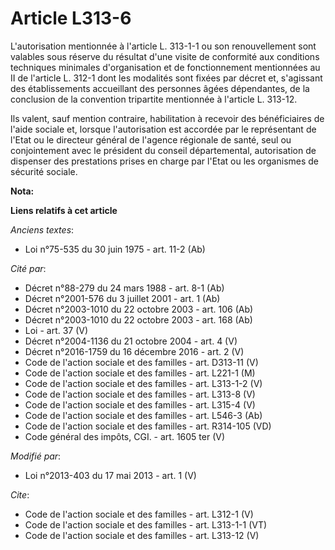 # Article L313-6

L'autorisation mentionnée à l'article L. 313-1-1 ou son renouvellement sont valables sous réserve du résultat d'une visite de
conformité aux conditions techniques minimales d'organisation et de fonctionnement mentionnées au II de l'article L. 312-1
dont les modalités sont fixées par décret et, s'agissant des établissements accueillant des personnes âgées dépendantes, de
la conclusion de la convention tripartite mentionnée à l'article L. 313-12. 

Ils valent, sauf mention contraire, habilitation à recevoir des bénéficiaires de l'aide sociale et, lorsque l'autorisation
est accordée par le représentant de l'Etat ou le directeur général de l'agence régionale de santé, seul ou conjointement avec
le président du conseil départemental, autorisation de dispenser des prestations prises en charge par l'Etat ou les
organismes de sécurité sociale.

**Nota:**



**Liens relatifs à cet article**

_Anciens textes_:

  - Loi n°75-535 du 30 juin 1975 - art. 11-2 (Ab)

_Cité par_:

  - Décret n°88-279 du 24 mars 1988 - art. 8-1 (Ab)
  - Décret n°2001-576 du 3 juillet 2001 - art. 1 (Ab)
  - Décret n°2003-1010 du 22 octobre 2003 - art. 106 (Ab)
  - Décret n°2003-1010 du 22 octobre 2003 - art. 168 (Ab)
  - Loi - art. 37 (V)
  - Décret n°2004-1136 du 21 octobre 2004 - art. 4 (V)
  - Décret n°2016-1759 du 16 décembre 2016 - art. 2 (V)
  - Code de l'action sociale et des familles - art. D313-11 (V)
  - Code de l'action sociale et des familles - art. L221-1 (M)
  - Code de l'action sociale et des familles - art. L313-1-2 (V)
  - Code de l'action sociale et des familles - art. L313-8 (V)
  - Code de l'action sociale et des familles - art. L315-4 (V)
  - Code de l'action sociale et des familles - art. L546-3 (Ab)
  - Code de l'action sociale et des familles - art. R314-105 (VD)
  - Code général des impôts, CGI. - art. 1605 ter (V)

_Modifié par_:

  - Loi n°2013-403 du 17 mai 2013 - art. 1 (V)

_Cite_:

  - Code de l'action sociale et des familles - art. L312-1 (V)
  - Code de l'action sociale et des familles - art. L313-1-1 (VT)
  - Code de l'action sociale et des familles - art. L313-12 (V)
